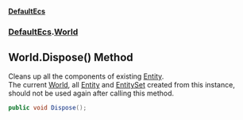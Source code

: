 #### [DefaultEcs](./index.md 'index')
### [DefaultEcs](./DefaultEcs.md 'DefaultEcs').[World](./DefaultEcs-World.md 'DefaultEcs.World')
## World.Dispose() Method
Cleans up all the components of existing [Entity](./DefaultEcs-Entity.md 'DefaultEcs.Entity').  
The current [World](./DefaultEcs-World.md 'DefaultEcs.World'), all [Entity](./DefaultEcs-Entity.md 'DefaultEcs.Entity') and [EntitySet](./DefaultEcs-EntitySet.md 'DefaultEcs.EntitySet') created from this instance, should not be used again after calling this method.  
```csharp
public void Dispose();
```
